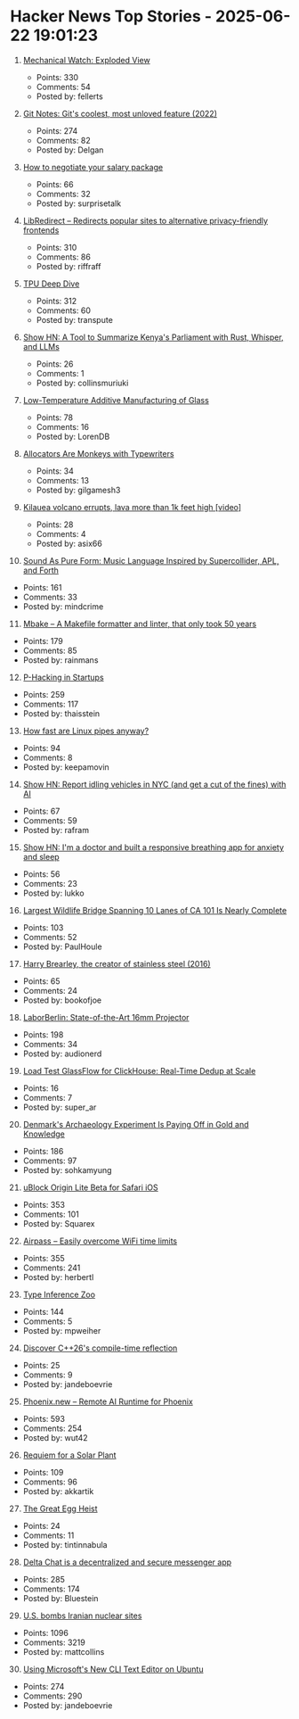 # Hacker News Top Stories - 2025-06-22 19:01:23

1. [Mechanical Watch: Exploded View](https://fellerts.no/projects/epoch.html)
   - Points: 330
   - Comments: 54
   - Posted by: fellerts

2. [Git Notes: Git's coolest, most unloved­ feature (2022)](https://tylercipriani.com/blog/2022/11/19/git-notes-gits-coolest-most-unloved-feature/)
   - Points: 274
   - Comments: 82
   - Posted by: Delgan

3. [How to negotiate your salary package](https://www.complexsystemspodcast.com/episodes/how-to-negotiate-your-salary-package/)
   - Points: 66
   - Comments: 32
   - Posted by: surprisetalk

4. [LibRedirect – Redirects popular sites to alternative privacy-friendly frontends](https://libredirect.github.io)
   - Points: 310
   - Comments: 86
   - Posted by: riffraff

5. [TPU Deep Dive](https://henryhmko.github.io/posts/tpu/tpu.html)
   - Points: 312
   - Comments: 60
   - Posted by: transpute

6. [Show HN: A Tool to Summarize Kenya's Parliament with Rust, Whisper, and LLMs](https://github.com/c12i/bunge-bits)
   - Points: 26
   - Comments: 1
   - Posted by: collinsmuriuki

7. [Low-Temperature Additive Manufacturing of Glass](https://www.ll.mit.edu/research-and-development/advanced-technology/microsystems-prototyping-foundry/low-temperature)
   - Points: 78
   - Comments: 16
   - Posted by: LorenDB

8. [Allocators Are Monkeys with Typewriters](https://tgmatos.github.io/allocators-are-for-monkeys-with-typewriters/)
   - Points: 34
   - Comments: 13
   - Posted by: gilgamesh3

9. [Kilauea volcano errupts, lava more than 1k feet high [video]](https://www.youtube.com/watch?v=oG5zz9Sjw3E)
   - Points: 28
   - Comments: 4
   - Posted by: asix66

10. [Sound As Pure Form: Music Language Inspired by Supercollider, APL, and Forth](https://github.com/lfnoise/sapf)
   - Points: 161
   - Comments: 33
   - Posted by: mindcrime

11. [Mbake – A Makefile formatter and linter, that only took 50 years](https://github.com/EbodShojaei/bake)
   - Points: 179
   - Comments: 85
   - Posted by: rainmans

12. [P-Hacking in Startups](https://briefer.cloud/blog/posts/p-hacking/)
   - Points: 259
   - Comments: 117
   - Posted by: thaisstein

13. [How fast are Linux pipes anyway?](https://mazzo.li/posts/fast-pipes.html)
   - Points: 94
   - Comments: 8
   - Posted by: keepamovin

14. [Show HN: Report idling vehicles in NYC (and get a cut of the fines) with AI](https://apps.apple.com/us/app/idle-reporter-for-nyc-dep/id6747315971)
   - Points: 67
   - Comments: 59
   - Posted by: rafram

15. [Show HN: I'm a doctor and built a responsive breathing app for anxiety and sleep](https://apps.apple.com/us/app/lungy-breathing-exercises/id1545223887)
   - Points: 56
   - Comments: 23
   - Posted by: lukko

16. [Largest Wildlife Bridge Spanning 10 Lanes of CA 101 Is Nearly Complete](https://www.thedrive.com/news/worlds-largest-wildlife-bridge-spanning-10-lanes-of-101-freeway-is-nearly-complete)
   - Points: 103
   - Comments: 52
   - Posted by: PaulHoule

17. [Harry Brearley, the creator of stainless steel (2016)](https://nautil.us/the-father-of-modern-metal-235939/)
   - Points: 65
   - Comments: 24
   - Posted by: bookofjoe

18. [LaborBerlin: State-of-the-Art 16mm Projector](https://www.filmlabs.org/wiki/en/meetings_projects/spectral/laborberlin16mmprojector/start)
   - Points: 198
   - Comments: 34
   - Posted by: audionerd

19. [Load Test GlassFlow for ClickHouse: Real-Time Dedup at Scale](https://www.glassflow.dev/blog/load-test-glass-flow-for-click-house-real-time-deduplication-at-scale)
   - Points: 16
   - Comments: 7
   - Posted by: super_ar

20. [Denmark's Archaeology Experiment Is Paying Off in Gold and Knowledge](https://www.scientificamerican.com/article/denmark-let-amateurs-dig-for-treasure-and-it-paid-off/)
   - Points: 186
   - Comments: 97
   - Posted by: sohkamyung

21. [uBlock Origin Lite Beta for Safari iOS](https://testflight.apple.com/join/JjTcThrV)
   - Points: 353
   - Comments: 101
   - Posted by: Squarex

22. [Airpass – Easily overcome WiFi time limits](https://airpass.tiagoalves.me/)
   - Points: 355
   - Comments: 241
   - Posted by: herbertl

23. [Type Inference Zoo](https://zoo.cuichen.cc/)
   - Points: 144
   - Comments: 5
   - Posted by: mpweiher

24. [Discover C++26's compile-time reflection](https://lemire.me/blog/2025/06/22/c26-will-include-compile-time-reflection-why-should-you-care/)
   - Points: 25
   - Comments: 9
   - Posted by: jandeboevrie

25. [Phoenix.new – Remote AI Runtime for Phoenix](https://fly.io/blog/phoenix-new-the-remote-ai-runtime/)
   - Points: 593
   - Comments: 254
   - Posted by: wut42

26. [Requiem for a Solar Plant](https://7goldfish.com/articles/Requiem_for_a_solar_plant.php)
   - Points: 109
   - Comments: 96
   - Posted by: akkartik

27. [The Great Egg Heist](https://www.washingtonpost.com/investigations/interactive/2025/eggs-prices-gouging-cal-maine-investigation/)
   - Points: 24
   - Comments: 11
   - Posted by: tintinnabula

28. [Delta Chat is a decentralized and secure messenger app](https://delta.chat/en/)
   - Points: 285
   - Comments: 174
   - Posted by: Bluestein

29. [U.S. bombs Iranian nuclear sites](https://www.bbc.co.uk/news/live/ckg3rzj8emjt)
   - Points: 1096
   - Comments: 3219
   - Posted by: mattcollins

30. [Using Microsoft's New CLI Text Editor on Ubuntu](https://www.omgubuntu.co.uk/2025/06/microsoft-edit-text-editor-ubuntu)
   - Points: 274
   - Comments: 290
   - Posted by: jandeboevrie

